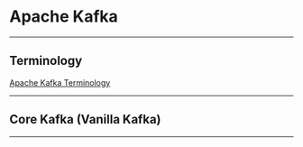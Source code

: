 # Apache Kafka
***
## Terminology
[Apache Kafka Terminology](https://github.com/CODE-PROJECTS-ORGANIZATION/dictionaries/blob/27759a9f0c6e5ae4bd502d0d1eaaaa97b4ef054c/apache-kafka-dictionary.md)
***
## Core Kafka (Vanilla Kafka)
***
